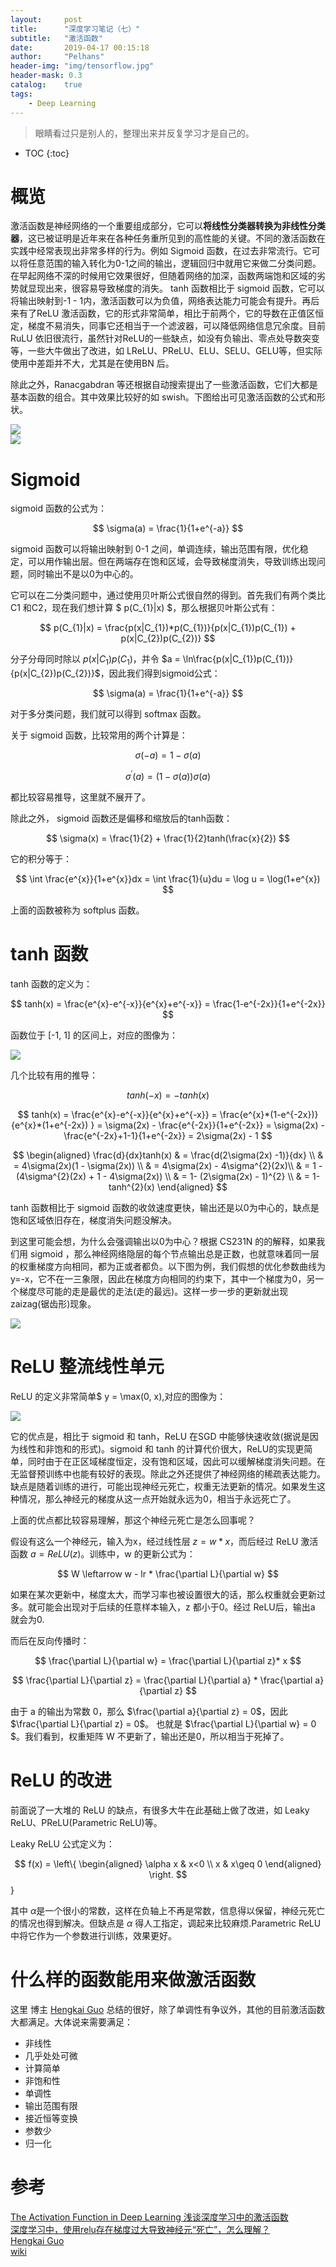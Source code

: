 ```yaml
---
layout:     post
title:      "深度学习笔记（七）"
subtitle:   "激活函数"
date:       2019-04-17 00:15:18
author:     "Pelhans"
header-img: "img/tensorflow.jpg"
header-mask: 0.3 
catalog:    true
tags:
    - Deep Learning
---
```


> 眼睛看过只是别人的，整理出来并反复学习才是自己的。

* TOC
{:toc}

# 概览

激活函数是神经网络的一个重要组成部分，它可以**将线性分类器转换为非线性分类器**，这已被证明是近年来在各种任务重所见到的高性能的关键。不同的激活函数在实践中经常表现出非常多样的行为。例如 Sigmoid 函数，在过去非常流行。它可以将任意范围的输入转化为0-1之间的输出，逻辑回归中就用它来做二分类问题。在早起网络不深的时候用它效果很好，但随着网络的加深，函数两端饱和区域的劣势就显现出来，很容易导致梯度的消失。 tanh 函数相比于 sigmoid 函数，它可以将输出映射到-1 - 1内，激活函数可以为负值，网络表达能力可能会有提升。再后来有了ReLU 激活函数，它的形式非常简单，相比于前两个，它的导数在正值区恒定，梯度不易消失，同事它还相当于一个滤波器，可以降低网络信息冗余度。目前 RuLU 依旧很流行，虽然针对ReLU的一些缺点，如没有负输出、零点处导数突变等，一些大牛做出了改进，如 LReLU、PReLU、ELU、SELU、GELU等，但实际使用中差距并不大，尤其是在使用BN 后。

除此之外，Ranacgabdran 等还根据自动搜索提出了一些激活函数，它们大都是基本函数的组合。其中效果比较好的如 swish。下图给出可见激活函数的公式和形状。

![](/img/in-post/tensorflow/activation_01.png)    
![](/img/in-post/tensorflow/activation_02.png)


# Sigmoid
sigmoid 函数的公式为：

$$ \sigma(a) = \frac{1}{1+e^{-a}} $$

sigmoid 函数可以将输出映射到 0-1 之间，单调连续，输出范围有限，优化稳定，可以用作输出层。但在两端存在饱和区域，会导致梯度消失，导致训练出现问题，同时输出不是以0为中心的。

它可以在二分类问题中，通过使用贝叶斯公式很自然的得到。首先我们有两个类比 C1 和C2，现在我们想计算
$ p(C_{1}|x) $，那么根据贝叶斯公式有：

$$ p(C_{1}|x) = \frac{p(x|C_{1})*p(C_{1})}{p(x|C_{1})p(C_{1}) + p(x|C_{2})p(C_{2})} $$

分子分母同时除以
$p(x|C_{1})p(C_{1})$，并令 
$a = \ln\frac{p(x|C_{1})p(C_{1})}{p(x|C_{2})p(C_{2})}$，因此我们得到sigmoid公式：

$$ \sigma(a) = \frac{1}{1+e^{-a}} $$

对于多分类问题，我们就可以得到 softmax 函数。

关于 sigmoid 函数，比较常用的两个计算是：

$$ \sigma(-a) = 1 - \sigma(a) $$

$$ \sigma^{'}(a) = (1-\sigma(a))\sigma(a) $$

都比较容易推导，这里就不展开了。

除此之外， sigmoid 函数还是偏移和缩放后的tanh函数：

$$ \sigma(x) = \frac{1}{2} + \frac{1}{2}tanh(\frac{x}{2}) $$

它的积分等于：

$$ \int \frac{e^{x}}{1+e^{x}}dx = \int \frac{1}{u}du = \log u = \log(1+e^{x}) $$

上面的函数被称为 softplus 函数。

# tanh 函数

tanh 函数的定义为：

$$ tanh(x) = \frac{e^{x}-e^{-x}}{e^{x}+e^{-x}} =  \frac{1-e^{-2x}}{1+e^{-2x}} $$

函数位于 [-1, 1] 的区间上，对应的图像为：

![](/img/in-post/tensorflow/activation_tanh.png)

几个比较有用的推导：

$$ tanh(-x) = -tanh(x) $$

$$ tanh(x) = \frac{e^{x}-e^{-x}}{e^{x}+e^{-x}} = \frac{e^{x}*(1-e^{-2x})}{e^{x}*(1+e^{-2x}) } = \sigma(2x) - \frac{e^{-2x}}{1+e^{-2x}} = \sigma(2x) - \frac{e^{-2x}+1-1}{1+e^{-2x}} = 2\sigma(2x) - 1 $$

$$ 
\begin{aligned}
\frac{d}{dx}tanh(x) & = \frac{d(2\sigma(2x) -1)}{dx} \\
        & = 4\sigma(2x)(1 - \sigma(2x)) \\
        & = 4\sigma(2x) - 4\sigma^{2}(2x)\\
        & = 1 - (4\sigma^{2}(2x) + 1 - 4\sigma(2x)) \\
        & = 1- (2\sigma(2x) - 1)^{2} \\
        & = 1-tanh^{2}(x) 
\end{aligned}
$$

tanh 函数相比于 sigmoid 函数的收敛速度更快，输出还是以0为中心的，缺点是饱和区域依旧存在，梯度消失问题没解决。

到这里可能会想，为什么会强调输出以0为中心？根据 CS231N 的的解释，如果我们用 sigmoid ，那么神经网络隐层的每个节点输出总是正数，也就意味着同一层的权重梯度方向相同，都为正或者都负。以下图为例，我们假想的优化参数曲线为 y=-x，它不在一三象限，因此在梯度方向相同的约束下，其中一个梯度为0，另一个梯度尽可能的走是最优的走法(走的最远)。这样一步一步的更新就出现 zaizag(锯齿形)现象。

![](/img/in-post/tensorflow/activation_zaizag.png)

# ReLU 整流线性单元

ReLU 的定义非常简单$ y = \max(0, x),对应的图像为：

![](/img/in-post/tensorflow/activation_relu.png)

它的优点是，相比于 sigmoid 和 tanh，ReLU 在SGD 中能够快速收敛(据说是因为线性和非饱和的形式)。sigmoid 和 tanh 的计算代价很大，ReLU的实现更简单，同时由于在正区域梯度恒定，没有饱和区域，因此可以缓解梯度消失问题。在无监督预训练中也能有较好的表现。除此之外还提供了神经网络的稀疏表达能力。缺点是随着训练的进行，可能出现神经元死亡，权重无法更新的情况。如果发生这种情况，那么神经元的梯度从这一点开始就永远为0，相当于永远死亡了。

上面的优点都比较容易理解，那这个神经元死亡是怎么回事呢？

假设有这么一个神经元，输入为x，经过线性层 $z = w*x$，而后经过 ReLU 激活函数 $a = ReLU(z)$。训练中，w 的更新公式为：

$$ W \leftarrow w - lr * \frac{\partial L}{\partial w} $$

如果在某次更新中，梯度太大，而学习率也被设置很大的话，那么权重就会更新过多。就可能会出现对于后续的任意样本输入，z 都小于0。经过 ReLU后，输出a 就会为0.

而后在反向传播时：

$$ \frac{\partial L}{\partial w} = \frac{\partial L}{\partial z}* x $$

$$ \frac{\partial L}{\partial z} = \frac{\partial L}{\partial a} * \frac{\partial a}{\partial z} $$

由于 a 的输出为常数 0，那么 $\frac{\partial a}{\partial z} = 0$，因此 $\frac{\partial L}{\partial z} = 0$。 也就是 $\frac{\partial L}{\partial w} = 0 $。我们看到，权重矩阵 W 不更新了，输出还是0，所以相当于死掉了。

# ReLU 的改进

前面说了一大堆的 ReLU 的缺点，有很多大牛在此基础上做了改进，如 Leaky ReLU、PReLU(Parametric ReLU)等。

Leaky ReLU 公式定义为：

$$ f(x) = 
\left\{
    \begin{aligned}
    \alpha x & x<0 \\
    x & x\geq 0
    \end{aligned}
\right.
$$
}

其中 $\alpha$是一个很小的常数，这样在负轴上不再是常数，信息得以保留，神经元死亡的情况也得到解决。但缺点是 $\alpha$ 得人工指定，调起来比较麻烦.Parametric ReLU 中将它作为一个参数进行训练，效果更好。

# 什么样的函数能用来做激活函数

这里 博主 [Hengkai Guo](https://www.zhihu.com/question/67366051/answer/262087707) 总结的很好，除了单调性有争议外，其他的目前激活函数大都满足。大体说来需要满足：

* 非线性    
* 几乎处处可微    
* 计算简单    
* 非饱和性    
* 单调性    
* 输出范围有限    
* 接近恒等变换    
* 参数少    
* 归一化

# 参考
[The Activation Function in Deep Learning 浅谈深度学习中的激活函数](https://www.cnblogs.com/rgvb178/p/6055213.html)    
[深度学习中，使用relu存在梯度过大导致神经元“死亡”，怎么理解？](https://www.zhihu.com/question/67151971)   
[Hengkai Guo](https://www.zhihu.com/question/67366051/answer/262087707)    
[wiki](https://en.wikipedia.org/wiki/Activation_function)

